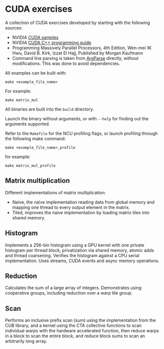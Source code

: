 # CUDA exercises

A collection of CUDA exercises developed by starting with the following sources:

* NVIDIA [CUDA samples](https://github.com/NVIDIA/cuda-samples/tree/master)
* NVIDIA [CUDA C++ programming guide](https://docs.nvidia.com/cuda/cuda-c-programming-guide)
* Programming Massively Parallel Processors, 4th Edition, Wen-mei W. Hwu, David B. Kirk, Izzat El Hajj, Published by Morgan Kaufmann
* Command line parsing is taken from [ArgParse](https://github.com/p-ranav/argparse) directly, without modifications. This was done to avoid dependencies.

All examples can be built with: 

```
make <example_file_name>
```

For example:

```
make matrix_mul
```

All binaries are built into the `build` directory.

Launch the binary without arguments, or with `--help` for finding out the arguments supported.

Refer to the `Makefile` for the NCU profiling flags, or launch
profiling through the following make command:

```
make <example_file_name>_profile
```

for example:

```
make matrix_mul_profile
```

## Matrix multiplication

Different implementations of matrix multiplication:

* Naive, the naive implementation reading data from global memory and mapping one thread to every output element in the matrix.
* Tiled, improves the naive implementation by loading matrix tiles into shared memory.

## Histogram

Implements a 256-bin histogram using a GPU kernel with one private histogram per thread block, privatization via shared memory, atomic adds and thread coarsening. Verifies the histogram against a CPU serial implementation. Uses streams, CUDA events and async memory operations.

## Reduction

Calculates the sum of a large array of integers. Demonstrates using cooperative groups, including
reduction over a warp tile group.

## Scan

Performs an inclusive prefix scan (sum) using the implementation from the CUB library, and a kernel using the CTA collective functions
to scan individual warps with the hardware accelerated function, then reduce warps in a block to scan the entire block, and reduce block
sums to scan an arbitrarily long array.